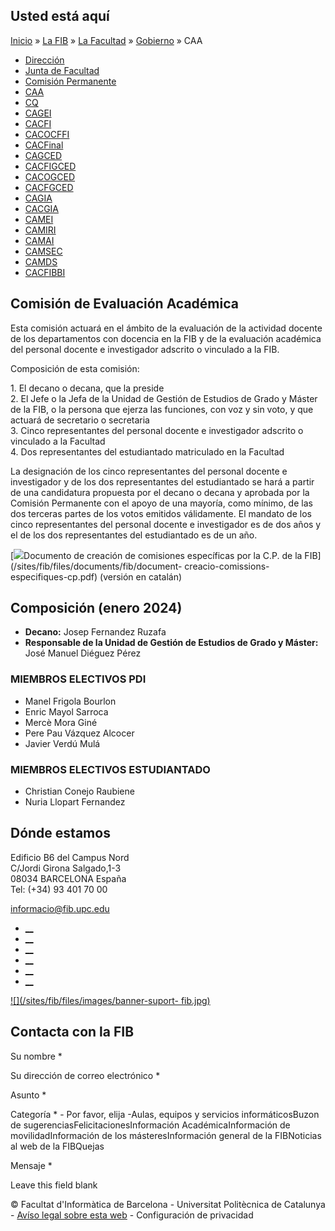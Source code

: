 ## Usted está aquí

[Inicio](/es) » [La FIB](/es/la-fib) » [La Facultad](/es/la-fib/la-facultad) »
[Gobierno](/es/la-fib/la-facultad/gobierno) » CAA

  * [Dirección](/es/la-fib/la-facultad/gobierno/direccion)
  * [Junta de Facultad](/es/la-fib/la-facultad/gobierno/junta-de-facultad)
  * [Comisión Permanente](/es/la-fib/la-facultad/gobierno/comision-permanente)
  * [CAA](/es/la-fib/la-facultad/gobierno/caa)
  * [CQ](/es/la-fib/la-facultad/gobierno/cq)
  * [CAGEI](/es/la-fib/la-facultad/gobierno/cagei)
  * [CACFI](/es/la-fib/la-facultad/gobierno/cacfi)
  * [CACOCFFI](/es/la-fib/la-facultad/gobierno/cacocffi)
  * [CACFinal](/es/la-fib/la-facultad/gobierno/cacfinal)
  * [CAGCED](/es/la-fib/la-facultad/gobierno/cagced)
  * [CACFIGCED](/es/la-fib/la-facultad/gobierno/cacfigced)
  * [CACOGCED](/es/la-fib/la-facultad/gobierno/cacogced)
  * [CACFGCED](/es/la-fib/la-facultad/gobierno/cacfgced)
  * [CAGIA](/es/la-fib/la-facultad/gobierno/cagia)
  * [CACGIA](/es/la-fib/la-facultad/gobierno/cacgia)
  * [CAMEI](/es/la-fib/la-facultad/gobierno/camei)
  * [CAMIRI](/es/la-fib/la-facultad/gobierno/camiri)
  * [CAMAI](/es/la-fib/la-facultad/gobierno/camai)
  * [CAMSEC](/es/la-fib/la-facultad/gobierno/camsec)
  * [CAMDS](/es/la-fib/la-facultad/gobierno/camds)
  * [CACFIBBI](/es/la-fib/la-facultad/gobierno/cacfibbi)

## Comisión de Evaluación Académica

Esta comisión actuará en el ámbito de la evaluación de la actividad docente de
los departamentos con docencia en la FIB y de la evaluación académica del
personal docente e investigador adscrito o vinculado a la FIB.

Composición de esta comisión:

   1\. El decano o decana, que la preside  
   2\. El Jefe o la Jefa de la Unidad de Gestión de Estudios de Grado y Máster
de la FIB, o la persona que ejerza las funciones, con voz y sin voto, y que
actuará de secretario o secretaria  
   3\. Cinco representantes del personal docente e investigador adscrito o
vinculado a la Facultad  
   4\. Dos representantes del estudiantado matriculado en la Facultad

La designación de los cinco representantes del personal docente e investigador
y de los dos representantes del estudiantado se hará a partir de una
candidatura propuesta por el decano o decana y aprobada por la Comisión
Permanente con el apoyo de una mayoría, como mínimo, de las dos terceras
partes de los votos emitidos válidamente. El mandato de los cinco
representantes del personal docente e investigador es de dos años y el de los
dos representantes del estudiantado es de un año.

[![](/sites/fib/files/images/pdf.png)Documento de creación de comisiones
específicas por la C.P. de la FIB](/sites/fib/files/documents/fib/document-
creacio-comissions-especifiques-cp.pdf) (versión en catalán)

## Composición (enero 2024)

  * **Decano:** Josep Fernandez Ruzafa
  * **Responsable de la Unidad de Gestión de Estudios de Grado y Máster:** José Manuel Diéguez Pérez

### MIEMBROS ELECTIVOS PDI

  * Manel Frigola Bourlon
  * Enric Mayol Sarroca
  * Mercè Mora Giné
  * Pere Pau Vázquez Alcocer
  * Javier Verdú Mulá

### MIEMBROS ELECTIVOS ESTUDIANTADO

  * Christian Conejo Raubiene
  * Nuria Llopart Fernandez

## Dónde estamos

Edificio B6 del Campus Nord  
C/Jordi Girona Salgado,1-3  
08034 BARCELONA España  
Tel: (+34) 93 401 70 00

[informacio@fib.upc.edu](mailto:informacio@fib.upc.edu)

  * [__](/es/noticies/rss.rss)
  * [__](https://www.facebook.com/fib.upc)
  * [__](https://twitter.com/fib_upc)
  * [__](https://www.flickr.com/photos/fib-upc/albums)
  * [__](https://www.youtube.com/user/mediafib)
  * [__](https://www.instagram.com/fib.upc/)

[![](/sites/fib/files/images/banner-suport-
fib.jpg)](http://suport.fib.upc.edu)

## Contacta con la FIB

Su nombre *

Su dirección de correo electrónico *

Asunto *

Categoría * \- Por favor, elija -Aulas, equipos y servicios informáticosBuzon
de sugerenciasFelicitacionesInformación AcadémicaInformación de
movilidadInformación de los másteresInformación general de la FIBNoticias al
web de la FIBQuejas

Mensaje *

Leave this field blank

© Facultat d'Informàtica de Barcelona - Universitat Politècnica de Catalunya -
[Avíso legal sobre esta web](/es/aviso-legal-sobre-esta-web) \- Configuración
de privacidad

